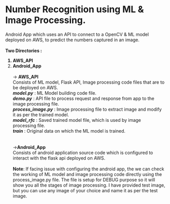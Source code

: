 # Number Recognition using ML & Image Processing.
Android App which uses an API to connect to a OpenCV &amp; ML model deployed on AWS, to predict the numbers captured in an image.
<br><br>
<b>Two Directories : <br>
1. AWS_API<br>
2. Android_App</b>
<br><br>
-> <b>AWS_API</b><br>
Consists of ML model, Flask API, Image processing code files that are to be deployed on AWS.<br>
<i><b>model.py</i></b> : ML Model building code file.<br>
<i><b>demo.py</i></b> : API file to process request and response from app to the image processing file.<br>
<i><b>process_image.py</i></b> : Image processing file to extract image and modify it as per the trained model.<br>
<i><b>model_rfc</i></b> : Saved trained model file, which is used by image processing file.<br>
<i><b>train</i></b> : Original data on which the ML model is trained.<br>
<br><br>
-><b>Android_App</b><br>
Consists of android application source code which is configured to interact with the flask api deployed on AWS.
<br><br>
<b>Note</b>: If facing issue with configuring the android app, the we can check the working of ML model and image processing code directly using the process_image.py file. The file is setup for DEBUG purpose so it will show you all the stages of image processing.
I have provided test image, but you can use any image of your choice and name it as per the test image.
